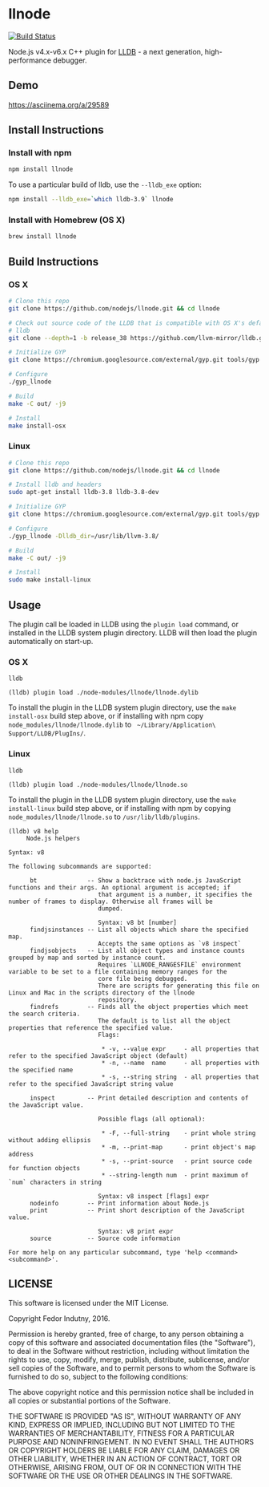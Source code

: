 # llnode

[![Build Status](https://secure.travis-ci.org/indutny/llnode.png)](http://travis-ci.org/indutny/llnode)

Node.js v4.x-v6.x C++ plugin for [LLDB](http://lldb.llvm.org) - a next generation, high-performance debugger.

## Demo

https://asciinema.org/a/29589

## Install Instructions

### Install with npm

```bash
npm install llnode
```

To use a particular build of lldb, use the `--lldb_exe` option:

```bash
npm install --lldb_exe=`which lldb-3.9` llnode
```

### Install with Homebrew (OS X)

```bash
brew install llnode
```

## Build Instructions

### OS X

```bash
# Clone this repo
git clone https://github.com/nodejs/llnode.git && cd llnode

# Check out source code of the LLDB that is compatible with OS X's default
# lldb
git clone --depth=1 -b release_38 https://github.com/llvm-mirror/lldb.git lldb

# Initialize GYP
git clone https://chromium.googlesource.com/external/gyp.git tools/gyp

# Configure
./gyp_llnode

# Build
make -C out/ -j9

# Install
make install-osx
```

### Linux

```bash
# Clone this repo
git clone https://github.com/nodejs/llnode.git && cd llnode

# Install lldb and headers
sudo apt-get install lldb-3.8 lldb-3.8-dev

# Initialize GYP
git clone https://chromium.googlesource.com/external/gyp.git tools/gyp

# Configure
./gyp_llnode -Dlldb_dir=/usr/lib/llvm-3.8/

# Build
make -C out/ -j9

# Install
sudo make install-linux
```

## Usage

The plugin call be loaded in LLDB using the `plugin load` command, or
installed in the LLDB system plugin directory. LLDB will then load the
plugin automatically on start-up. 

### OS X

```
lldb

(lldb) plugin load ./node-modules/llnode/llnode.dylib
```

To install the plugin in the LLDB system plugin directory, use the
`make install-osx` build step above, or if installing
with npm copy `node_modules/llnode/llnode.dylib` to
` ~/Library/Application\ Support/LLDB/PlugIns/`.

### Linux

```
lldb

(lldb) plugin load ./node-modules/llnode/llnode.so
```
To install the plugin in the LLDB system plugin directory, use the
`make install-linux` build step above, or if installing with
npm by copying `node_modules/llnode/llnode.so` to
`/usr/lib/lldb/plugins`.

```
(lldb) v8 help
     Node.js helpers

Syntax: v8

The following subcommands are supported:

      bt              -- Show a backtrace with node.js JavaScript functions and their args. An optional argument is accepted; if
                         that argument is a number, it specifies the number of frames to display. Otherwise all frames will be
                         dumped.

                         Syntax: v8 bt [number]
      findjsinstances -- List all objects which share the specified map.
                         Accepts the same options as `v8 inspect`
      findjsobjects   -- List all object types and instance counts grouped by map and sorted by instance count.
                         Requires `LLNODE_RANGESFILE` environment variable to be set to a file containing memory ranges for the
                         core file being debugged.
                         There are scripts for generating this file on Linux and Mac in the scripts directory of the llnode
                         repository.
      findrefs        -- Finds all the object properties which meet the search criteria.
                         The default is to list all the object properties that reference the specified value.
                         Flags:

                          * -v, --value expr     - all properties that refer to the specified JavaScript object (default)
                          * -n, --name  name     - all properties with the specified name
                          * -s, --string string  - all properties that refer to the specified JavaScript string value

      inspect         -- Print detailed description and contents of the JavaScript value.

                         Possible flags (all optional):

                          * -F, --full-string    - print whole string without adding ellipsis
                          * -m, --print-map      - print object's map address
                          * -s, --print-source   - print source code for function objects
                          * --string-length num  - print maximum of `num` characters in string

                         Syntax: v8 inspect [flags] expr
      nodeinfo        -- Print information about Node.js
      print           -- Print short description of the JavaScript value.

                         Syntax: v8 print expr
      source          -- Source code information

For more help on any particular subcommand, type 'help <command> <subcommand>'.
```


## LICENSE

This software is licensed under the MIT License.

Copyright Fedor Indutny, 2016.

Permission is hereby granted, free of charge, to any person obtaining a
copy of this software and associated documentation files (the
"Software"), to deal in the Software without restriction, including
without limitation the rights to use, copy, modify, merge, publish,
distribute, sublicense, and/or sell copies of the Software, and to permit
persons to whom the Software is furnished to do so, subject to the
following conditions:

The above copyright notice and this permission notice shall be included
in all copies or substantial portions of the Software.

THE SOFTWARE IS PROVIDED "AS IS", WITHOUT WARRANTY OF ANY KIND, EXPRESS
OR IMPLIED, INCLUDING BUT NOT LIMITED TO THE WARRANTIES OF
MERCHANTABILITY, FITNESS FOR A PARTICULAR PURPOSE AND NONINFRINGEMENT. IN
NO EVENT SHALL THE AUTHORS OR COPYRIGHT HOLDERS BE LIABLE FOR ANY CLAIM,
DAMAGES OR OTHER LIABILITY, WHETHER IN AN ACTION OF CONTRACT, TORT OR
OTHERWISE, ARISING FROM, OUT OF OR IN CONNECTION WITH THE SOFTWARE OR THE
USE OR OTHER DEALINGS IN THE SOFTWARE.
